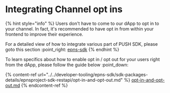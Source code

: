 # Integrating Channel opt ins

{% hint style="info" %}
Users don't have to come to our dApp to opt in to your channel. In fact, it's recommended to have opt in from within your frontend to improve their experience.&#x20;

For a detailed view of how to integrate various part of PUSH SDK, please goto this section :point\_right: [epns-sdk](../../developer-tooling/epns-sdk/ "mention")
{% endhint %}

To learn specifics about how to enable opt in / opt out for your users right from the dApp, please follow the guide below :point\_down:

{% content-ref url="../../developer-tooling/epns-sdk/sdk-packages-details/epnsproject-sdk-restapi/opt-in-and-opt-out.md" %}
[opt-in-and-opt-out.md](../../developer-tooling/epns-sdk/sdk-packages-details/epnsproject-sdk-restapi/opt-in-and-opt-out.md)
{% endcontent-ref %}
